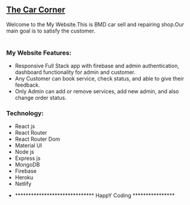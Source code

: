 ## [The Car Corner](https://.web.app/)
  Welcome to the My Website.This is BMD car sell and repairing shop.Our main goal is to satisfy the customer.
<br/>
<br/>


### My Website  Features:
- Responsive Full Stack app with firebase and admin authentication, dashboard functionality for admin and customer.
- Any Customer can book service, check status, and able to give their feedback.
- Only Admin can add or remove services, add new admin, and also change order status.

### Technology:
- React js
- React Router
- React Router Dom
- Material UI
- Node js
- Express js
- MongoDB
- Firebase 
- Heroku
- Netlify

* ****************************** HappY Coding ****************
